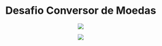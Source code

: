<h1 align="center"> Desafio Conversor de Moedas </h1>

<p align="center">
<img loading="lazy" src="https://img.shields.io/badge/license-FFP-blue"/>
</p>

<p align="center">
<img loading="lazy" src="https://img.shields.io/badge/status-finalizado-green"/>
</p>

<p align="center">
<img loading="lazy" src=""/>
</p>
